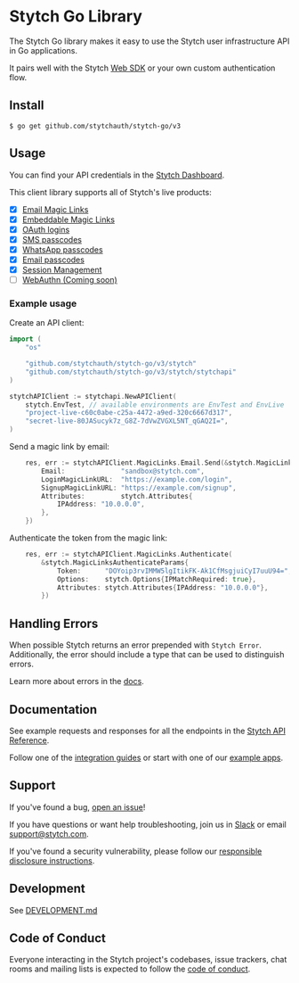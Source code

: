 # Stytch Go Library

The Stytch Go library makes it easy to use the Stytch user infrastructure API in Go applications.

It pairs well with the Stytch [Web SDK](https://www.npmjs.com/package/@stytch/stytch-js) or your own custom authentication flow.

## Install

```console
$ go get github.com/stytchauth/stytch-go/v3
```

## Usage

You can find your API credentials in the [Stytch Dashboard](https://stytch.com/dashboard/api-keys).

This client library supports all of Stytch's live products:
  - [x] [Email Magic Links](https://stytch.com/docs/api/send-by-email)
  - [x] [Embeddable Magic Links](https://stytch.com/docs/api/create-magic-link-overview)
  - [x] [OAuth logins](https://stytch.com/docs/api/oauth-overview)
  - [x] [SMS passcodes](https://stytch.com/docs/api/send-otp-by-sms)
  - [x] [WhatsApp passcodes](https://stytch.com/docs/api/whatsapp-send)
  - [x] [Email passcodes](https://stytch.com/docs/api/send-otp-by-email)
  - [x] [Session Management](https://stytch.com/docs/api/session-get)
  - [ ] [WebAuthn (Coming soon)](https://stytch.com/docs/api/webauthn-overview)

### Example usage
Create an API client:
```go
import (
	"os"

	"github.com/stytchauth/stytch-go/v3/stytch"
	"github.com/stytchauth/stytch-go/v3/stytch/stytchapi"
)

stytchAPIClient := stytchapi.NewAPIClient(
	stytch.EnvTest, // available environments are EnvTest and EnvLive
	"project-live-c60c0abe-c25a-4472-a9ed-320c6667d317",
	"secret-live-80JASucyk7z_G8Z-7dVwZVGXL5NT_qGAQ2I=",
)
```

Send a magic link by email:
```go
	res, err := stytchAPIClient.MagicLinks.Email.Send(&stytch.MagicLinksEmailSendParams{
		Email:              "sandbox@stytch.com",
		LoginMagicLinkURL:  "https://example.com/login",
		SignupMagicLinkURL: "https://example.com/signup",
		Attributes:         stytch.Attributes{
			IPAddress: "10.0.0.0",
		},
    })
```

Authenticate the token from the magic link:
```go
	res, err := stytchAPIClient.MagicLinks.Authenticate(
		&stytch.MagicLinksAuthenticateParams{
			Token:      "DOYoip3rvIMMW5lgItikFK-Ak1CfMsgjuiCyI7uuU94=",
			Options:    stytch.Options{IPMatchRequired: true},
			Attributes: stytch.Attributes{IPAddress: "10.0.0.0"},
		})
```

## Handling Errors

When possible Stytch returns an error prepended with `Stytch Error`.
Additionally, the error should include a type that can be used to distinguish errors.

Learn more about errors in the [docs](https://stytch.com/docs/api/errors).

## Documentation

See example requests and responses for all the endpoints in the [Stytch API Reference](https://stytch.com/docs/api).

Follow one of the [integration guides](https://stytch.com/docs/guides) or start with one of our [example apps](https://stytch.com/docs/example-apps).

## Support

If you've found a bug, [open an issue](https://github.com/stytchauth/stytch-go/issues/new)!

If you have questions or want help troubleshooting, join us in [Slack](https://join.slack.com/t/stytch/shared_invite/zt-nil4wo92-jApJ9Cl32cJbEd9esKkvyg) or email support@stytch.com.

If you've found a security vulnerability, please follow our [responsible disclosure instructions](https://stytch.com/docs/security).

## Development

See [DEVELOPMENT.md](DEVELOPMENT.md)

## Code of Conduct

Everyone interacting in the Stytch project's codebases, issue trackers, chat rooms and mailing lists is expected to follow the [code of conduct](CODE_OF_CONDUCT.md).
